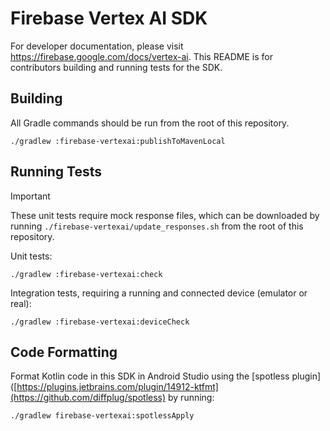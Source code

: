 # Firebase Vertex AI SDK

For developer documentation, please visit https://firebase.google.com/docs/vertex-ai.
This README is for contributors building and running tests for the SDK.

## Building

All Gradle commands should be run from the root of this repository.

`./gradlew :firebase-vertexai:publishToMavenLocal`

## Running Tests

> [!IMPORTANT]
> These unit tests require mock response files, which can be downloaded by running
`./firebase-vertexai/update_responses.sh` from the root of this repository.

Unit tests:

`./gradlew :firebase-vertexai:check`

Integration tests, requiring a running and connected device (emulator or real):

`./gradlew :firebase-vertexai:deviceCheck`

## Code Formatting

Format Kotlin code in this SDK in Android Studio using
the [spotless plugin]([https://plugins.jetbrains.com/plugin/14912-ktfmt](https://github.com/diffplug/spotless)
by running:

`./gradlew firebase-vertexai:spotlessApply`
